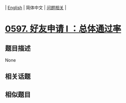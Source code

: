 
| [English](README_EN.md) | 简体中文 | [问题相关](QUESTION.md) |
# [0597. 好友申请 I ：总体通过率](https://leetcode-cn.com/problems/friend-requests-i-overall-acceptance-rate/)
## 题目描述
None
## 相关话题

## 相似题目

